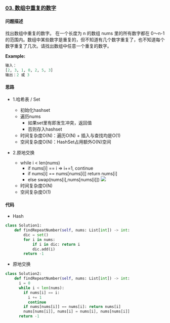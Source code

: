 ### [03. 数组中重复的数字](https://leetcode-cn.com/problems/shu-zu-zhong-zhong-fu-de-shu-zi-lcof/)

#### 问题描述
找出数组中重复的数字。
在一个长度为 n 的数组 nums 里的所有数字都在 0～n-1 的范围内。数组中某些数字是重复的，但不知道有几个数字重复了，也不知道每个数字重复了几次。请找出数组中任意一个重复的数字。

**Example:**
```python
输入：
[2, 3, 1, 0, 2, 5, 3]
输出：2 或 3
```

#### 思路
- 1.哈希表 / Set
  - 初始化hashset
  - 遍历nums
    - 如果set里有即发生冲突，返回值
    - 否则存入hashset
  - 时间复杂度O(N)：遍历O(N) + 插入与查找均是O(1)
  - 空间复杂度O(N)：HashSet占用额外O(N)空间

- 2.原地交换
  - while i < len(nums)
    - if nums[i] == i => i+=1, continue
    - if nums[i] == nums[nums[i]] return nums[i]
    - else swap(nums[i],nums[nums[i]])
![](https://camo.githubusercontent.com/c343cf36110223d02ae6c15d5fc9bfd45745b55b/68747470733a2f2f63732d6e6f7465732d313235363130393739362e636f732e61702d6775616e677a686f752e6d7971636c6f75642e636f6d2f36343362366631382d663933332d346163352d616137612d6533303464626437666534392e676966)
  - 时间复杂度O(N)
  - 空间复杂度O(1)
#### 代码
- Hash
```python
class Solution1:
    def findRepeatNumber(self, nums: List[int]) -> int:
        dic = set()
        for i in nums:
            if i in dic: return i
            dic.add(i)
        return -1
```
- 原地交换
```python
class Solution2:
    def findRepeatNumber(self, nums: List[int]) -> int:
      i = 0
      while i < len(nums):
        if nums[i] == i:
          i += 1
          continue
        if nums[nums[i]] == nums[i]: return nums[i]
        nums[nums[i]], nums[i] = nums[i], nums[nums[i]]
      return -1
```